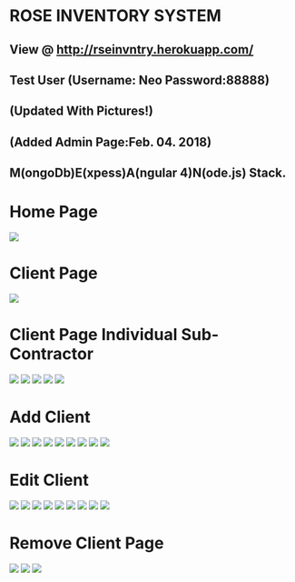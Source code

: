 # ROSE INVENTORY SYSTEM 

## View @ http://rseinvntry.herokuapp.com/ 
## Test User (Username: Neo Password:88888)

## (Updated With Pictures!)

## (Added Admin Page:Feb. 04. 2018)

## M(ongoDb)E(xpess)A(ngular 4)N(ode.js) Stack.


# Home Page
<img src ="https://github.com/ohrha/ROSE/blob/master/src/assets/img/Home%20Page.jpg">

# Client Page
<img src ="https://github.com/ohrha/ROSE/blob/master/src/assets/img/Client List.jpg">

# Client Page Individual Sub-Contractor
<img src ="https://github.com/ohrha/ROSE/blob/master/src/assets/img/Client Page Individual.jpg">

<img src ="https://github.com/ohrha/ROSE/blob/master/src/assets/img/Client Page Individual Inventory Expenditure Chart.jpg">

<img src ="https://github.com/ohrha/ROSE/blob/master/src/assets/img/Client Page Individual Inventory.jpg">

<img src ="https://github.com/ohrha/ROSE/blob/master/src/assets/img/Client Page Individual Inventory Item Top.jpg">

<img src ="https://github.com/ohrha/ROSE/blob/master/src/assets/img/Client Page Individual Inventory Item Bottom.jpg">

# Add Client
<img src ="https://github.com/ohrha/ROSE/blob/master/src/assets/img/Add Client Ready.jpg">

<img src ="https://github.com/ohrha/ROSE/blob/master/src/assets/img/Add Client Add Location.jpg">

<img src ="https://github.com/ohrha/ROSE/blob/master/src/assets/img/Add Client Remove Location.jpg">

<img src ="https://github.com/ohrha/ROSE/blob/master/src/assets/img/Add Client Add Store Number.jpg">

<img src ="https://github.com/ohrha/ROSE/blob/master/src/assets/img/Add Client Add Store Number.jpg">

<img src ="https://github.com/ohrha/ROSE/blob/master/src/assets/img/Add Client Load Sub-Contractor.jpg">

<img src ="https://github.com/ohrha/ROSE/blob/master/src/assets/img/Add Client Sub-Contractor Loaded.jpg">

<img src ="https://github.com/ohrha/ROSE/blob/master/src/assets/img/Add Client Submit Client Are You Sure-.jpg">

<img src ="https://github.com/ohrha/ROSE/blob/master/src/assets/img/Add Client Success.jpg">

# Edit Client
<img src ="https://github.com/ohrha/ROSE/blob/master/src/assets/img/Edit Client.jpg">

<img src ="https://github.com/ohrha/ROSE/blob/master/src/assets/img/Edit Client Add New Sub-Contractor Form.jpg">

<img src ="https://github.com/ohrha/ROSE/blob/master/src/assets/img/Edit Client Add New Sub-Contractor Ready.jpg">

<img src ="https://github.com/ohrha/ROSE/blob/master/src/assets/img/Edit Client Add New Sub-Contractor Ready Success.jpg">

<img src ="https://github.com/ohrha/ROSE/blob/master/src/assets/img/Edit Client Edit Sub-Contractor Page.jpg">

<img src ="https://github.com/ohrha/ROSE/blob/master/src/assets/img/Edit Client Edit Sub-Contractor Individual.jpg">


<img src ="https://github.com/ohrha/ROSE/blob/master/src/assets/img/Edit Client Edit Sub-Contractor Remove Individual.jpg">

<img src ="https://github.com/ohrha/ROSE/blob/master/src/assets/img/Edit Client Edit-Sub-Contractor Remove Are You Sure-.jpg">


<img src ="https://github.com/ohrha/ROSE/blob/master/src/assets/img/Edit Client Edit-Sub-Contractor Remove Success.jpg">


# Remove Client Page
<img src ="https://github.com/ohrha/ROSE/blob/master/src/assets/img/Remove Client.jpg">



<img src ="https://github.com/ohrha/ROSE/blob/master/src/assets/img/Remove Client Are You Sure-.jpg">



<img src ="https://github.com/ohrha/ROSE/blob/master/src/assets/img/Remove Client Success.jpg">


